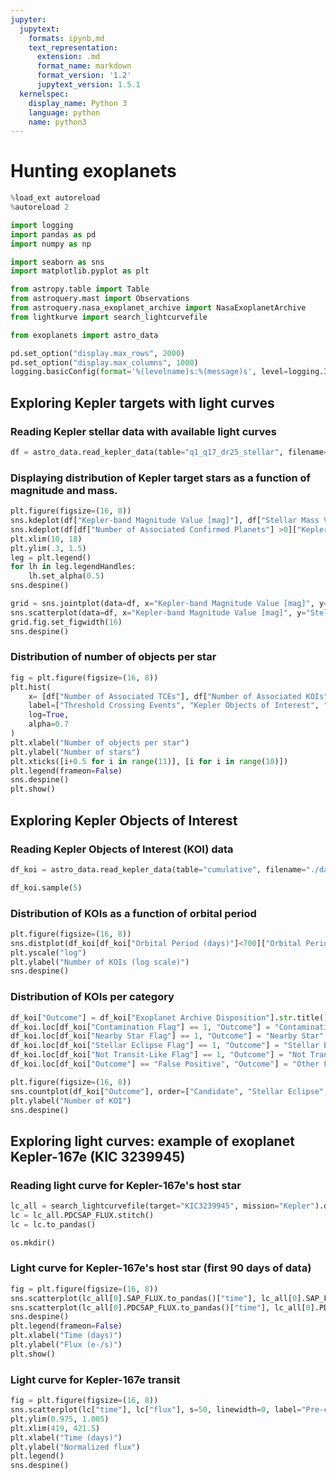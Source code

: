 ```yaml
---
jupyter:
  jupytext:
    formats: ipynb,md
    text_representation:
      extension: .md
      format_name: markdown
      format_version: '1.2'
      jupytext_version: 1.5.1
  kernelspec:
    display_name: Python 3
    language: python
    name: python3
---
```


# Hunting exoplanets

```python
%load_ext autoreload
%autoreload 2
```

```python
import logging
import pandas as pd
import numpy as np

import seaborn as sns
import matplotlib.pyplot as plt

from astropy.table import Table
from astroquery.mast import Observations
from astroquery.nasa_exoplanet_archive import NasaExoplanetArchive
from lightkurve import search_lightcurvefile

from exoplanets import astro_data
```

```python
pd.set_option("display.max_rows", 2000)
pd.set_option("display.max_columns", 1000)
logging.basicConfig(format='%(levelname)s:%(message)s', level=logging.INFO)
```

## Exploring Kepler targets with light curves


### Reading Kepler stellar data with available light curves

```python
df = astro_data.read_kepler_data(table="q1_q17_dr25_stellar", filename="./data/kepler_stellar_data.csv")
```

### Displaying distribution of Kepler target stars as a function of magnitude and mass.

```python
plt.figure(figsize=(16, 8))
sns.kdeplot(df["Kepler-band Magnitude Value [mag]"], df["Stellar Mass Value [Solar mass]"], n_levels=10, shade=True, shade_lowest=False, bw=0.05, label="Stars with Kepler light curves", alpha=0.8)
sns.kdeplot(df[df["Number of Associated Confirmed Planets"] >0]["Kepler-band Magnitude Value [mag]"], df[df["Number of Associated Confirmed Planets"] >0]["Stellar Mass Value [Solar mass]"], n_levels=10, shade=True, shade_lowest=False, bw=0.2, alpha=0.5, label="Confirmed planets")
plt.xlim(10, 18)
plt.ylim(.3, 1.5)
leg = plt.legend()
for lh in leg.legendHandles: 
    lh.set_alpha(0.5)
sns.despine()
```

```python
grid = sns.jointplot(data=df, x="Kepler-band Magnitude Value [mag]", y="Stellar Mass Value [Solar mass]", kind="kde", n_levels=20, joint_kws={'bw':0.1, "shade_lowest": False}, marginal_kws={'bw':0.05}, height=8, xlim=(10, 18), ylim=(0, 1.8), cmap="Blues")
sns.scatterplot(data=df, x="Kepler-band Magnitude Value [mag]", y="Stellar Mass Value [Solar mass]", s=2, ax=grid.ax_joint, linewidth=0, alpha=0.3, label="Stars with available light curves")
grid.fig.set_figwidth(16)
sns.despine()
```

### Distribution of number of objects per star

```python
fig = plt.figure(figsize=(16, 8))
plt.hist(
    x= [df["Number of Associated TCEs"], df["Number of Associated KOIs"], df["Number of Associated Confirmed Planets"]], 
    label=["Threshold Crossing Events", "Kepler Objects of Interest", "Confirmed Planets", ],
    log=True,
    alpha=0.7
)
plt.xlabel("Number of objects per star")
plt.ylabel("Number of stars")
plt.xticks([i+0.5 for i in range(11)], [i for i in range(10)])
plt.legend(frameon=False)
sns.despine()
plt.show()
```

## Exploring Kepler Objects of Interest


### Reading Kepler Objects of Interest (KOI) data

```python
df_koi = astro_data.read_kepler_data(table="cumulative", filename="./data/kepler_objects_of_interest.csv")
```

```python
df_koi.sample(5)
```

### Distribution of KOIs as a function of orbital period

```python
plt.figure(figsize=(16, 8))
sns.distplot(df_koi[df_koi["Orbital Period (days)"]<700]["Orbital Period (days)"], kde=False)
plt.yscale("log")
plt.ylabel("Number of KOIs (log scale)")
sns.despine()
```

### Distribution of KOIs per category

```python
df_koi["Outcome"] = df_koi["Exoplanet Archive Disposition"].str.title()
df_koi.loc[df_koi["Contamination Flag"] == 1, "Outcome"] = "Contamination"
df_koi.loc[df_koi["Nearby Star Flag"] == 1, "Outcome"] = "Nearby Star"
df_koi.loc[df_koi["Stellar Eclipse Flag"] == 1, "Outcome"] = "Stellar Eclipse"
df_koi.loc[df_koi["Not Transit-Like Flag"] == 1, "Outcome"] = "Not Transit-Like"
df_koi.loc[df_koi["Outcome"] == "False Positive", "Outcome"] = "Other False Positive"
```

```python
plt.figure(figsize=(16, 8))
sns.countplot(df_koi["Outcome"], order=["Candidate", "Stellar Eclipse", "Not Transit-Like", "Nearby Star", "Contamination", "Other False Positive"])
plt.ylabel("Number of KOI")
sns.despine()
```

## Exploring light curves: example of exoplanet Kepler-167e (KIC 3239945)


### Reading light curve for Kepler-167e's host star

```python
lc_all = search_lightcurvefile(target="KIC3239945", mission="Kepler").download_all(download_dir="./data/")
lc = lc_all.PDCSAP_FLUX.stitch()
lc = lc.to_pandas()
```

```python
os.mkdir()
```

### Light curve for Kepler-167e's host star (first 90 days of data)

```python
fig = plt.figure(figsize=(16, 8))
sns.scatterplot(lc_all[0].SAP_FLUX.to_pandas()["time"], lc_all[0].SAP_FLUX.to_pandas()["flux"], s=20, linewidth=0, label="Raw flux (SAP)")
sns.scatterplot(lc_all[0].PDCSAP_FLUX.to_pandas()["time"], lc_all[0].PDCSAP_FLUX.to_pandas()["flux"], s=20, linewidth=0, label="Pre-conditioned flux (PDCSAP)")
sns.despine()
plt.legend(frameon=False)
plt.xlabel("Time (days)")
plt.ylabel("Flux (e-/s)")
plt.show()
```

### Light curve for Kepler-167e transit

```python
fig = plt.figure(figsize=(16, 8))
sns.scatterplot(lc["time"], lc["flux"], s=50, linewidth=0, label="Pre-conditioned flux (PDCSAP)")
plt.ylim(0.975, 1.005)
plt.xlim(419, 421.5)
plt.xlabel("Time (days)")
plt.ylabel("Normalized flux")
plt.legend()
sns.despine()
```

```python

```
